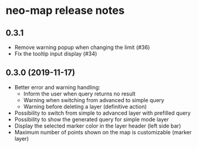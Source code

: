 # neo-map release notes

## 0.3.1

- Remove warning popup when changing the limit (#36)
- Fix the tooltip input display (#34)


## 0.3.0 (2019-11-17)

- Better error and warning handling:
    - Inform the user when query returns no result
    - Warning when switching from advanced to simple query
    - Warning before deleting a layer (definitive action)
- Possibility to switch from simple to advanced layer with prefilled query
- Possibility to show the generated query for simple mode layer
- Display the selected marker color in the layer header (left side bar)
- Maximum number of points shown on the map is customizable (marker layer)
